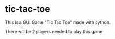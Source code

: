 # tic-tac-toe
This is a GUI Game "Tic Tac Toe" made with python.

There will be 2 players needed to play this game.
